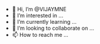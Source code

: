 - 👋 Hi, I’m @VIJAYMNE
- 👀 I’m interested in ...
- 🌱 I’m currently learning ...
- 💞️ I’m looking to collaborate on ...
- 📫 How to reach me ...

<!---
VIJAYMNE/VIJAYMNE is a ✨ special ✨ repository because its `README.md` (this file) appears on your GitHub profile.
You can click the Preview link to take a look at your changes.
--->
